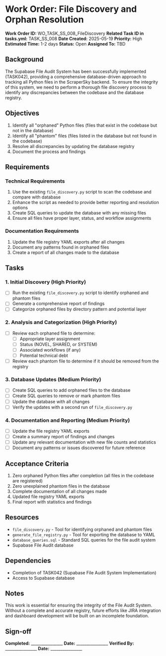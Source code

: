 # Work Order: File Discovery and Orphan Resolution

**Work Order ID:** WO_TASK_SS_008_FileDiscovery
**Related Task ID in tasks.yml:** TASK_SS_008
**Date Created:** 2025-05-19
**Priority:** High
**Estimated Time:** 1-2 days
**Status:** Open
**Assigned To:** TBD

## Background

The Supabase File Audit System has been successfully implemented (TASK042), providing a comprehensive database-driven approach to tracking all Python files in the ScraperSky backend. To ensure the integrity of this system, we need to perform a thorough file discovery process to identify any discrepancies between the codebase and the database registry.

## Objectives

1. Identify all "orphaned" Python files (files that exist in the codebase but not in the database)
2. Identify all "phantom" files (files listed in the database but not found in the codebase)
3. Resolve all discrepancies by updating the database registry
4. Document the process and findings

## Requirements

### Technical Requirements

1. Use the existing `file_discovery.py` script to scan the codebase and compare with database
2. Enhance the script as needed to provide better reporting and resolution options
3. Create SQL queries to update the database with any missing files
4. Ensure all files have proper layer, status, and workflow assignments

### Documentation Requirements

1. Update the file registry YAML exports after all changes
2. Document any patterns found in orphaned files
3. Create a report of all changes made to the database

## Tasks

### 1. Initial Discovery (High Priority)

- [ ] Run the existing `file_discovery.py` script to identify orphaned and phantom files
- [ ] Generate a comprehensive report of findings
- [ ] Categorize orphaned files by directory pattern and potential layer

### 2. Analysis and Categorization (High Priority)

- [ ] Review each orphaned file to determine:
  - [ ] Appropriate layer assignment
  - [ ] Status (NOVEL, SHARED, or SYSTEM)
  - [ ] Associated workflows (if any)
  - [ ] Potential technical debt
- [ ] Review each phantom file to determine if it should be removed from the registry

### 3. Database Updates (Medium Priority)

- [ ] Create SQL queries to add orphaned files to the database
- [ ] Create SQL queries to remove or mark phantom files
- [ ] Update the database with all changes
- [ ] Verify the updates with a second run of `file_discovery.py`

### 4. Documentation and Reporting (Medium Priority)

- [ ] Update the file registry YAML exports
- [ ] Create a summary report of findings and changes
- [ ] Update any relevant documentation with new file counts and statistics
- [ ] Document any patterns or issues discovered for future reference

## Acceptance Criteria

1. Zero orphaned Python files after completion (all files in the codebase are registered)
2. Zero unexplained phantom files in the database
3. Complete documentation of all changes made
4. Updated file registry YAML exports
5. Final report with statistics and findings

## Resources

- `file_discovery.py` - Tool for identifying orphaned and phantom files
- `generate_file_registry.py` - Tool for exporting the database to YAML
- `database_queries.sql` - Standard SQL queries for the file audit system
- Supabase File Audit database

## Dependencies

- Completion of TASK042 (Supabase File Audit System Implementation)
- Access to Supabase database

## Notes

This work is essential for ensuring the integrity of the File Audit System. Without a complete and accurate registry, future efforts like JIRA integration and dashboard development will be built on an incomplete foundation.

## Sign-off

**Completed:** ________________
**Date:** ________________
**Verified By:** ________________
**Date:** ________________
